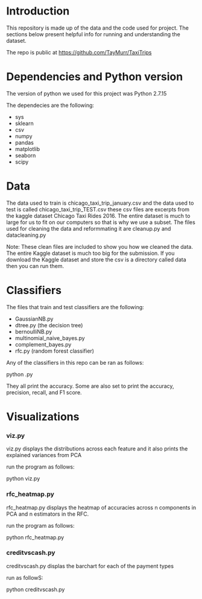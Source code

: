 # Introduction

This repository is made up of the data and the code used for project.
The sections below present helpful info for running and understanding
the dataset.

The repo is public at https://github.com/TayMurr/TaxiTrips

# Dependencies and Python version
The version of python we used for this project was Python 2.7.15

The dependecies are the following:
- sys
- sklearn
- csv
- numpy
- pandas
- matplotlib
- seaborn
- scipy

# Data

The data used to train is chicago_taxi_trip_january.csv 
and the data used to test is called chicago_taxi_trip_TEST.csv 
these csv files are excerpts from the kaggle dataset Chicago Taxi 
Rides 2016. The entire dataset is much to large for us to fit on 
our computers so that is why we use a subset. The files used for 
cleaning the data and reformmating it are cleanup.py and datacleaning.py 

Note: These clean files  are included to show you how we cleaned the data. The entire Kaggle
dataset is much too big for the submission. If you download the Kaggle dataset 
and store the csv is a directory called data then you can run them.

# Classifiers

The files that train and test classifiers are the following:
- GaussianNB.py
- dtree.py (the decision tree)
- bernoulliNB.py
- multinomial_naive_bayes.py
- complement_bayes.py
- rfc.py (random forest classifier)

Any of the classifiers in this repo can be ran as follows:

python <classifier>.py

They all print the accuracy. Some are also set to print the
accuracy, precision, recall, and F1 score.
 
# Visualizations

### viz.py

viz.py displays the distributions across each feature
and it also prints the explained variances from PCA

run the program as follows:

python viz.py

### rfc_heatmap.py

rfc_heatmap.py displays the heatmap of accuracies across
n components in PCA and n estimators in the RFC.

run the program as follows:

python rfc_heatmap.py

### creditvscash.py

creditvscash.py displas the barchart for each of the payment types

run as followS:

python creditvscash.py

 
